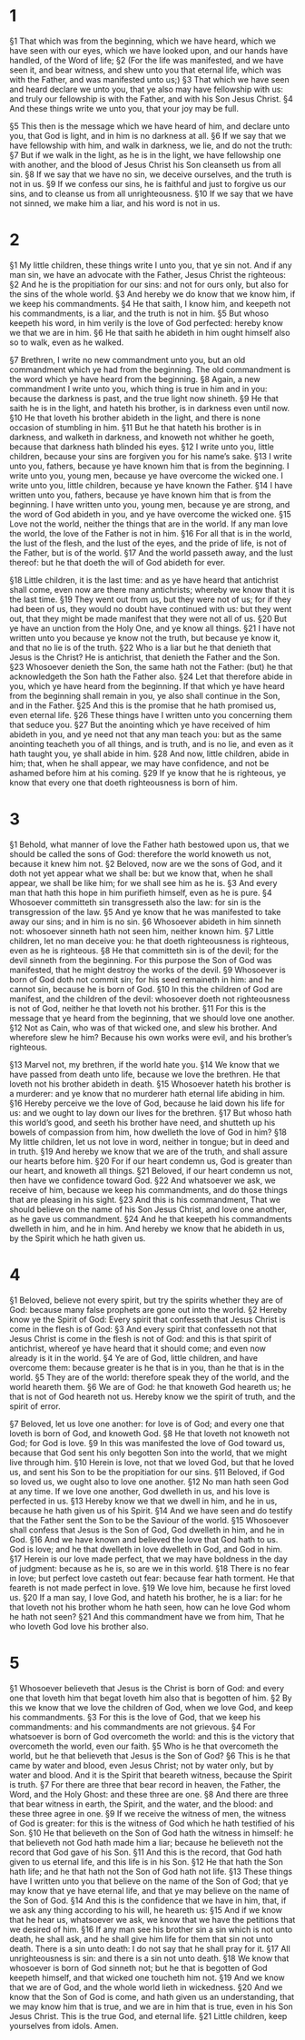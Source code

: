 # 1 
§1 That which was from the beginning, which we have heard, which we have seen with our eyes, which we have looked upon, and our hands have handled, of the Word of life; 
§2 (For the life was manifested, and we have seen it, and bear witness, and shew unto you that eternal life, which was with the Father, and was manifested unto us;) 
§3 That which we have seen and heard declare we unto you, that ye also may have fellowship with us: and truly our fellowship is with the Father, and with his Son Jesus Christ. 
§4 And these things write we unto you, that your joy may be full. 

§5 This then is the message which we have heard of him, and declare unto you, that God is light, and in him is no darkness at all. 
§6 If we say that we have fellowship with him, and walk in darkness, we lie, and do not the truth: 
§7 But if we walk in the light, as he is in the light, we have fellowship one with another, and the blood of Jesus Christ his Son cleanseth us from all sin. 
§8 If we say that we have no sin, we deceive ourselves, and the truth is not in us. 
§9 If we confess our sins, he is faithful and just to forgive us our sins, and to cleanse us from all unrighteousness. 
§10 If we say that we have not sinned, we make him a liar, and his word is not in us. 

# 2 
§1 My little children, these things write I unto you, that ye sin not. And if any man sin, we have an advocate with the Father, Jesus Christ the righteous: 
§2 And he is the propitiation for our sins: and not for ours only, but also for the sins of the whole world. 
§3 And hereby we do know that we know him, if we keep his commandments. 
§4 He that saith, I know him, and keepeth not his commandments, is a liar, and the truth is not in him. 
§5 But whoso keepeth his word, in him verily is the love of God perfected: hereby know we that we are in him. 
§6 He that saith he abideth in him ought himself also so to walk, even as he walked. 

§7 Brethren, I write no new commandment unto you, but an old commandment which ye had from the beginning. The old commandment is the word which ye have heard from the beginning. 
§8 Again, a new commandment I write unto you, which thing is true in him and in you: because the darkness is past, and the true light now shineth. 
§9 He that saith he is in the light, and hateth his brother, is in darkness even until now. 
§10 He that loveth his brother abideth in the light, and there is none occasion of stumbling in him. 
§11 But he that hateth his brother is in darkness, and walketh in darkness, and knoweth not whither he goeth, because that darkness hath blinded his eyes. 
§12 I write unto you, little children, because your sins are forgiven you for his name’s sake. 
§13 I write unto you, fathers, because ye have known him that is from the beginning. I write unto you, young men, because ye have overcome the wicked one. I write unto you, little children, because ye have known the Father. 
§14 I have written unto you, fathers, because ye have known him that is from the beginning. I have written unto you, young men, because ye are strong, and the word of God abideth in you, and ye have overcome the wicked one. 
§15 Love not the world, neither the things that are in the world. If any man love the world, the love of the Father is not in him. 
§16 For all that is in the world, the lust of the flesh, and the lust of the eyes, and the pride of life, is not of the Father, but is of the world. 
§17 And the world passeth away, and the lust thereof: but he that doeth the will of God abideth for ever. 

§18 Little children, it is the last time: and as ye have heard that antichrist shall come, even now are there many antichrists; whereby we know that it is the last time. 
§19 They went out from us, but they were not of us; for if they had been of us, they would no doubt have continued with us: but they went out, that they might be made manifest that they were not all of us. 
§20 But ye have an unction from the Holy One, and ye know all things. 
§21 I have not written unto you because ye know not the truth, but because ye know it, and that no lie is of the truth. 
§22 Who is a liar but he that denieth that Jesus is the Christ? He is antichrist, that denieth the Father and the Son. 
§23 Whosoever denieth the Son, the same hath not the Father: (but) he that acknowledgeth the Son hath the Father also. 
§24 Let that therefore abide in you, which ye have heard from the beginning. If that which ye have heard from the beginning shall remain in you, ye also shall continue in the Son, and in the Father. 
§25 And this is the promise that he hath promised us, even eternal life. 
§26 These things have I written unto you concerning them that seduce you. 
§27 But the anointing which ye have received of him abideth in you, and ye need not that any man teach you: but as the same anointing teacheth you of all things, and is truth, and is no lie, and even as it hath taught you, ye shall abide in him. 
§28 And now, little children, abide in him; that, when he shall appear, we may have confidence, and not be ashamed before him at his coming. 
§29 If ye know that he is righteous, ye know that every one that doeth righteousness is born of him. 

# 3 
§1 Behold, what manner of love the Father hath bestowed upon us, that we should be called the sons of God: therefore the world knoweth us not, because it knew him not. 
§2 Beloved, now are we the sons of God, and it doth not yet appear what we shall be: but we know that, when he shall appear, we shall be like him; for we shall see him as he is. 
§3 And every man that hath this hope in him purifieth himself, even as he is pure. 
§4 Whosoever committeth sin transgresseth also the law: for sin is the transgression of the law. 
§5 And ye know that he was manifested to take away our sins; and in him is no sin. 
§6 Whosoever abideth in him sinneth not: whosoever sinneth hath not seen him, neither known him. 
§7 Little children, let no man deceive you: he that doeth righteousness is righteous, even as he is righteous. 
§8 He that committeth sin is of the devil; for the devil sinneth from the beginning. For this purpose the Son of God was manifested, that he might destroy the works of the devil. 
§9 Whosoever is born of God doth not commit sin; for his seed remaineth in him: and he cannot sin, because he is born of God. 
§10 In this the children of God are manifest, and the children of the devil: whosoever doeth not righteousness is not of God, neither he that loveth not his brother. 
§11 For this is the message that ye heard from the beginning, that we should love one another. 
§12 Not as Cain, who was of that wicked one, and slew his brother. And wherefore slew he him? Because his own works were evil, and his brother’s righteous. 

§13 Marvel not, my brethren, if the world hate you. 
§14 We know that we have passed from death unto life, because we love the brethren. He that loveth not his brother abideth in death. 
§15 Whosoever hateth his brother is a murderer: and ye know that no murderer hath eternal life abiding in him. 
§16 Hereby perceive we the love of God, because he laid down his life for us: and we ought to lay down our lives for the brethren. 
§17 But whoso hath this world’s good, and seeth his brother have need, and shutteth up his bowels of compassion from him, how dwelleth the love of God in him? 
§18 My little children, let us not love in word, neither in tongue; but in deed and in truth. 
§19 And hereby we know that we are of the truth, and shall assure our hearts before him. 
§20 For if our heart condemn us, God is greater than our heart, and knoweth all things. 
§21 Beloved, if our heart condemn us not, then have we confidence toward God. 
§22 And whatsoever we ask, we receive of him, because we keep his commandments, and do those things that are pleasing in his sight. 
§23 And this is his commandment, That we should believe on the name of his Son Jesus Christ, and love one another, as he gave us commandment. 
§24 And he that keepeth his commandments dwelleth in him, and he in him. And hereby we know that he abideth in us, by the Spirit which he hath given us. 

# 4 
§1 Beloved, believe not every spirit, but try the spirits whether they are of God: because many false prophets are gone out into the world. 
§2 Hereby know ye the Spirit of God: Every spirit that confesseth that Jesus Christ is come in the flesh is of God: 
§3 And every spirit that confesseth not that Jesus Christ is come in the flesh is not of God: and this is that spirit of antichrist, whereof ye have heard that it should come; and even now already is it in the world. 
§4 Ye are of God, little children, and have overcome them: because greater is he that is in you, than he that is in the world. 
§5 They are of the world: therefore speak they of the world, and the world heareth them. 
§6 We are of God: he that knoweth God heareth us; he that is not of God heareth not us. Hereby know we the spirit of truth, and the spirit of error. 

§7 Beloved, let us love one another: for love is of God; and every one that loveth is born of God, and knoweth God. 
§8 He that loveth not knoweth not God; for God is love. 
§9 In this was manifested the love of God toward us, because that God sent his only begotten Son into the world, that we might live through him. 
§10 Herein is love, not that we loved God, but that he loved us, and sent his Son to be the propitiation for our sins. 
§11 Beloved, if God so loved us, we ought also to love one another. 
§12 No man hath seen God at any time. If we love one another, God dwelleth in us, and his love is perfected in us. 
§13 Hereby know we that we dwell in him, and he in us, because he hath given us of his Spirit. 
§14 And we have seen and do testify that the Father sent the Son to be the Saviour of the world. 
§15 Whosoever shall confess that Jesus is the Son of God, God dwelleth in him, and he in God. 
§16 And we have known and believed the love that God hath to us. God is love; and he that dwelleth in love dwelleth in God, and God in him. 
§17 Herein is our love made perfect, that we may have boldness in the day of judgment: because as he is, so are we in this world. 
§18 There is no fear in love; but perfect love casteth out fear: because fear hath torment. He that feareth is not made perfect in love. 
§19 We love him, because he first loved us. 
§20 If a man say, I love God, and hateth his brother, he is a liar: for he that loveth not his brother whom he hath seen, how can he love God whom he hath not seen? 
§21 And this commandment have we from him, That he who loveth God love his brother also. 

# 5 
§1 Whosoever believeth that Jesus is the Christ is born of God: and every one that loveth him that begat loveth him also that is begotten of him. 
§2 By this we know that we love the children of God, when we love God, and keep his commandments. 
§3 For this is the love of God, that we keep his commandments: and his commandments are not grievous. 
§4 For whatsoever is born of God overcometh the world: and this is the victory that overcometh the world, even our faith. 
§5 Who is he that overcometh the world, but he that believeth that Jesus is the Son of God? 
§6 This is he that came by water and blood, even Jesus Christ; not by water only, but by water and blood. And it is the Spirit that beareth witness, because the Spirit is truth. 
§7 For there are three that bear record in heaven, the Father, the Word, and the Holy Ghost: and these three are one. 
§8 And there are three that bear witness in earth, the Spirit, and the water, and the blood: and these three agree in one. 
§9 If we receive the witness of men, the witness of God is greater: for this is the witness of God which he hath testified of his Son. 
§10 He that believeth on the Son of God hath the witness in himself: he that believeth not God hath made him a liar; because he believeth not the record that God gave of his Son. 
§11 And this is the record, that God hath given to us eternal life, and this life is in his Son. 
§12 He that hath the Son hath life; and he that hath not the Son of God hath not life. 
§13 These things have I written unto you that believe on the name of the Son of God; that ye may know that ye have eternal life, and that ye may believe on the name of the Son of God. 
§14 And this is the confidence that we have in him, that, if we ask any thing according to his will, he heareth us: 
§15 And if we know that he hear us, whatsoever we ask, we know that we have the petitions that we desired of him. 
§16 If any man see his brother sin a sin which is not unto death, he shall ask, and he shall give him life for them that sin not unto death. There is a sin unto death: I do not say that he shall pray for it. 
§17 All unrighteousness is sin: and there is a sin not unto death. 
§18 We know that whosoever is born of God sinneth not; but he that is begotten of God keepeth himself, and that wicked one toucheth him not. 
§19 And we know that we are of God, and the whole world lieth in wickedness. 
§20 And we know that the Son of God is come, and hath given us an understanding, that we may know him that is true, and we are in him that is true, even in his Son Jesus Christ. This is the true God, and eternal life. 
§21 Little children, keep yourselves from idols. Amen. 